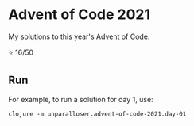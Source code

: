 # Advent of Code 2021
My solutions to this year's [Advent of Code](https://adventofcode.com/2021).

⭐ 16/50

## Run

For example, to run a solution for day 1, use:

```
clojure -m unparalloser.advent-of-code-2021.day-01
```